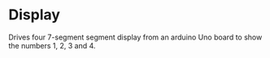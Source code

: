 Display
=======

Drives four 7-segment segment display from an arduino Uno board to show the
numbers 1, 2, 3 and 4.
